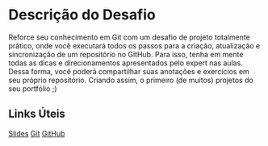 # Descrição do Desafio

Reforce seu conhecimento em Git com um desafio de projeto totalmente prático, onde você executará todos os passos para a criação, atualização e sincronização de um repositório no GitHub. Para isso, tenha em mente todas as dicas e direcionamentos apresentados pelo expert nas aulas. Dessa forma, você poderá compartilhar suas anotações e exercícios em seu próprio repositório. Criando assim, o primeiro (de muitos) projetos do seu portfólio ;)

## Links Úteis
[Slides](https://drive.google.com/file/d/1IZu0qohv1JOmxjEra1lknDiiStU68bl4/view)
[Git](https://git-scm.com)
[GitHub](https://github.com)
